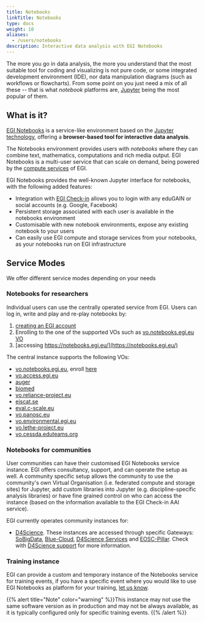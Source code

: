 ```yaml
---
title: Notebooks
linkTitle: Notebooks
type: docs
weight: 10
aliases:
  - /users/notebooks
description: Interactive data analysis with EGI Notebooks
---
```


The more you go in data analysis, the more you understand that the most suitable
tool for coding and visualizing is not pure code, or some integrated development
environment (IDE), nor data manipulation diagrams (such as workflows or
flowcharts). From some point on you just need a mix of all these -- that is what
_notebook_ platforms are, [Jupyter](https://jupyter.org/) being the most popular
of them.

## What is it?

[EGI Notebooks](https://www.egi.eu/service/notebooks/) is a service-like
environment based on the [Jupyter technology](https://jupyter.org/), offering a
**browser-based tool for interactive data analysis**.

The Notebooks environment provides users with _notebooks_ where they can combine
text, mathematics, computations and rich media output. EGI Notebooks is a
multi-user service that can scale on demand, being powered by the
[compute services](../../compute/) of EGI.

EGI Notebooks provides the well-known Jupyter interface for notebooks, with the
following added features:

- Integration with [EGI Check-in](../../aai/check-in/) allows you to login with
  any eduGAIN or social accounts (e.g. Google, Facebook)
- Persistent storage associated with each user is available in the notebooks
  environment
- Customisable with new notebook environments, expose any existing notebook to
  your users
- Can easily use EGI compute and storage services from your notebooks, as your
  notebooks run on EGI infrastructure

## Service Modes

We offer different service modes depending on your needs

### Notebooks for researchers

Individual users can use the centrally operated service from EGI. Users can log
in, write and play and re-play notebooks by:

1. [creating an EGI account](../../aai/check-in/signup)
2. Enrolling to the one of the supported VOs such as
   [vo.notebooks.egi.eu VO](https://aai.egi.eu/auth/realms/id/account/#/enroll?groupPath=/vo.notebooks.egi.eu)
3. [accessing https://notebooks.egi.eu/](https://notebooks.egi.eu/)

The central instance supports the following VOs:

- [vo.notebooks.egi.eu](https://operations-portal.egi.eu/vo/view/voname/vo.notebooks.egi.eu),
  enroll [here](https://aai.egi.eu/auth/realms/id/account/#/enroll?groupPath=/vo.notebooks.egi.eu)
- [vo.access.egi.eu](https://operations-portal.egi.eu/vo/view/voname/vo.access.egi.eu)
- [auger](https://operations-portal.egi.eu/vo/view/voname/auger)
- [biomed](https://operations-portal.egi.eu/vo/view/voname/biomed)
- [vo.reliance-project.eu](https://operations-portal.egi.eu/vo/view/voname/vo.reliance-project.eu)
- [eiscat.se](https://operations-portal.egi.eu/vo/view/voname/eiscat.se)
- [eval.c-scale.eu](https://operations-portal.egi.eu/vo/view/voname/eval.c-scale.eu)
- [vo.panosc.eu](https://operations-portal.egi.eu/vo/view/voname/vo.panosc.eu)
- [vo.environmental.egi.eu](https://operations-portal.egi.eu/vo/view/voname/vo.environmental.egi.eu)
- [vo.lethe-project.eu](https://operations-portal.egi.eu/vo/view/voname/vo.lethe-project.eu)
- [vo.cessda.eduteams.org](https://operations-portal.egi.eu/vo/view/voname/vo.cessda.eduteams.org)

### Notebooks for communities

User communities can have their customised EGI Notebooks service instance. EGI
offers consultancy, support, and can operate the setup as well. A community
specific setup allows the community to use the community\'s own Virtual
Organisation (i.e. federated compute and storage sites) for Jupyter, add custom
libraries into Jupyter (e.g. discipline-specific analysis libraries) or have
fine grained control on who can access the instance (based on the information
available to the EGI Check-in AAI service).

EGI currently operates community instances for:

- [D4Science](https://www.d4science.org/). These instances are accessed through
  specific Gateways: [SoBigData](https://sobigdata.d4science.org/),
  [Blue-Cloud](https://blue-cloud.d4science.org/),
  [D4Science Services](https://services.d4science.org/) and
  [EOSC-Pillar](https://eosc-pillar.d4science.org/). Check with
  [D4Science support](https://www.d4science.org/contact-us) for more
  information.

### Training instance

EGI can provide a custom and temporary instance of the Notebooks service for
training events, if you have a specific event where you would like to use EGI
Notebooks as platform for your training, [let us know](../../../support/).

{{% alert title="Note" color="warning" %}}This instance may not use the same
software version as in production and may not be always available, as it is
typically configured only for specific training events. {{% /alert %}}
